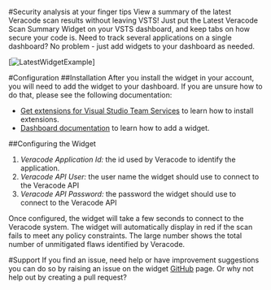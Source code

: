 #Security analysis at your finger tips
View a summary of the latest Veracode scan results without leaving VSTS! Just put the Latest Veracode Scan Summary Widget on your VSTS dashboard, and keep tabs on how secure your code is. Need to track several applications on a single dashboard? No problem - just add widgets to your dashboard as needed.

[![LatestWidgetExample](../images/example.pass.png)]

#Configuration
##Installation
After you install the widget in your account, you will need to add the widget to your dashboard. If you are unsure how to do that, please see the following documentation:
* [Get extensions for Visual Studio Team Services](https://www.visualstudio.com/docs/marketplace/get-vsts-extensions) to learn how to install extensions.
* [Dashboard documentation](https://www.visualstudio.com/docs/report/dashboards) to learn how to add a widget.

##Configuring the Widget
1. *Veracode Application Id:* the id used by Veracode to identify the application. 
2. *Veracode API User:* the user name the widget should use to connect to the Veracode API
3. *Veracode API Password:* the password the widget should use to connect to the Veracode API 

Once configured, the widget will take a few seconds to connect to the Veracode system. The widget will automatically display in red if the scan fails to meet any policy constraints. The large number shows the total number of unmitigated flaws identified by Veracode. 

#Support
If you find an issue, need help or have improvement suggestions you can do so by raising an issue on the widget [GitHub](https://github.com/headforwards/VeracodeVSTSWidgets) page. Or why not help out by creating a pull request?